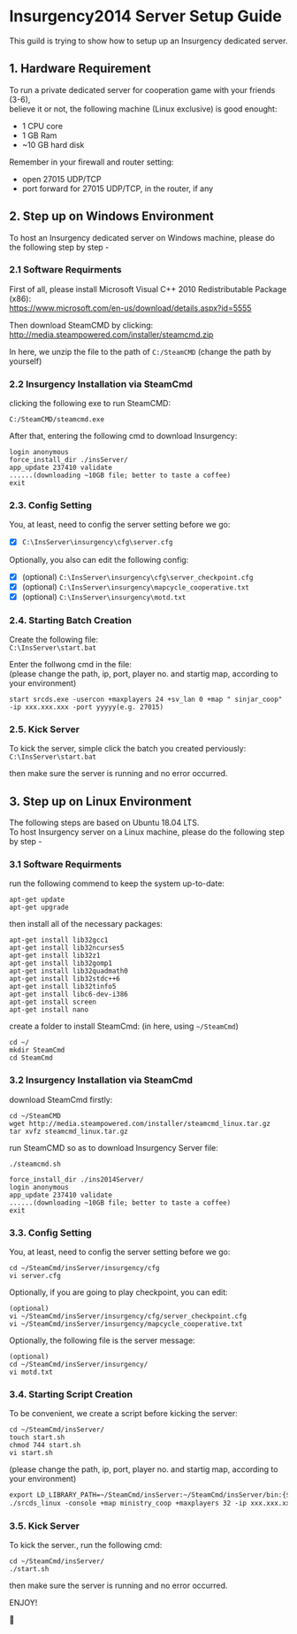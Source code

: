 # Insurgency2014 Server Setup Guide
This guild is trying to show how to setup up an Insurgency dedicated server.

## 1. Hardware Requirement
To run a private dedicated server for cooperation game with your friends (3-6), <br>
believe it or not, the following machine (Linux exclusive) is good enought:
* 1 CPU core
* 1 GB Ram
* ~10 GB hard disk

Remember in your firewall and router setting:
* open 27015 UDP/TCP
* port forward for 27015 UDP/TCP, in the router, if any

## 2. Step up on Windows Environment
To host an Insurgency dedicated server on Windows machine, please do the following step by step -

### 2.1 Software Requirments
First of all, please install Microsoft Visual C++ 2010 Redistributable Package (x86): <br>
https://www.microsoft.com/en-us/download/details.aspx?id=5555

Then download SteamCMD by clicking: <br>
http://media.steampowered.com/installer/steamcmd.zip

In here, we unzip the file to the path of `C:/SteamCMD`	(change the path by yourself)

### 2.2 Insurgency Installation via SteamCmd
clicking the following exe to run SteamCMD:

``` shell
C:/SteamCMD/steamcmd.exe
```

After that, entering the following cmd to download Insurgency:

``` shell
login anonymous
force_install_dir ./insServer/ 
app_update 237410 validate
......(downloading ~10GB file; better to taste a coffee)
exit
```

### 2.3. Config Setting
You, at least, need to config the server setting before we go:
- [x] `C:\InsServer\insurgency\cfg\server.cfg`

Optionally, you also can edit the following config:
- [x] (optional) `C:\InsServer\insurgency\cfg\server_checkpoint.cfg`
- [x] (optional) `C:\InsServer\insurgency\mapcycle_cooperative.txt`
- [x] (optional) `C:\InsServer\insurgency\motd.txt`

### 2.4. Starting Batch Creation
Create the following file: <br>
`C:\InsServer\start.bat`

Enter the follwong cmd in the file: <br>
(please change the path, ip, port, player no. and startig map, according to your environment)

``` shell
start srcds.exe -usercon +maxplayers 24 +sv_lan 0 +map " sinjar_coop" -ip xxx.xxx.xxx -port yyyyy(e.g. 27015)
```

### 2.5. Kick Server
To kick the server, simple click the batch you created perviously: <br>
`C:\InsServer\start.bat`

then make sure the server is running and no error occurred.

## 3. Step up on Linux Environment
The following steps are based on Ubuntu 18.04 LTS. <br/>
To host Insurgency server on a Linux machine, please do the following step by step -

### 3.1 Software Requirments
run the following commend to keep the system up-to-date:

``` shell
apt-get update
apt-get upgrade
```

then install all of the necessary packages:

``` shell
apt-get install lib32gcc1 
apt-get install lib32ncurses5
apt-get install lib32z1 
apt-get install lib32gomp1
apt-get install lib32quadmath0 
apt-get install lib32stdc++6 
apt-get install lib32tinfo5
apt-get install libc6-dev-i386 
apt-get install screen
apt-get install nano
```

create a folder to install SteamCmd:
(in here, using `~/SteamCmd`)

``` shell
cd ~/
mkdir SteamCmd
cd SteamCmd
```

### 3.2 Insurgency Installation via SteamCmd
download SteamCmd firstly:

``` shell
cd ~/SteamCMD
wget http://media.steampowered.com/installer/steamcmd_linux.tar.gz 
tar xvfz steamcmd_linux.tar.gz
```

run SteamCMD so as to download Insurgency Server file:

``` shell
./steamcmd.sh
```
``` shell
force_install_dir ./ins2014Server/ 
login anonymous
app_update 237410 validate
......(downloading ~10GB file; better to taste a coffee)
exit
```

### 3.3. Config Setting
You, at least, need to config the server setting before we go:
``` shell
cd ~/SteamCmd/insServer/insurgency/cfg
vi server.cfg
```

Optionally, if you are going to play checkpoint, you can edit:
``` shell
(optional)
vi ~/SteamCmd/insServer/insurgency/cfg/server_checkpoint.cfg
vi ~/SteamCmd/insServer/insurgency/mapcycle_cooperative.txt
```
Optionally, the following file is the server message:
``` shell
(optional)
cd ~/SteamCmd/insServer/insurgency/
vi motd.txt
```

### 3.4. Starting Script Creation
To be convenient, we create a script before kicking the server:
``` shell
cd ~/SteamCmd/insServer/ 
touch start.sh
chmod 744 start.sh
vi start.sh
```
(please change the path, ip, port, player no. and startig map, according to your environment)
```xml
export LD_LIBRARY_PATH=~/SteamCmd/insServer:~/SteamCmd/insServer/bin:{$LD_LIBRARY_PATH}
./srcds_linux -console +map ministry_coop +maxplayers 32 -ip xxx.xxx.xxx -port yyyyy(e.g. 27015)
```
### 3.5. Kick Server
To kick the server., run the following cmd:
``` shell
cd ~/SteamCmd/insServer/ 
./start.sh
```
then make sure the server is running and no error occurred.

ENJOY!

:100:

